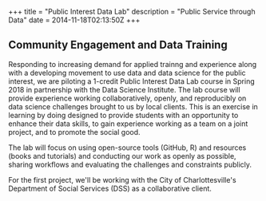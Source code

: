 +++
title = "Public Interest Data Lab"
description = "Public Service through Data"
date = 2014-11-18T02:13:50Z
+++

## Community Engagement and Data Training

Responding to increasing demand for applied trainng and experience along with a developing movement to use data and data science for the public interest, we are piloting a 1-credit Public Interest Data Lab course in Spring 2018 in partnership with the Data Science Institute. The lab course will provide experience working collaboratively, openly, and reproducibly on data science challenges brought to us by local clients. This is an exercise in learning by doing designed to provide students with an opportunity to enhance their data skills, to gain experience working as a team on a joint project, and to promote the social good. 

The lab will focus on using open-source tools (GitHub, R) and resources (books and tutorials) and conducting our work as openly as possible, sharing workflows and evaluating the challenges and constraints publicly.

For the first project, we'll be working with the City of Charlottesville's Department of Social Services (DSS) as a collaborative client. 

